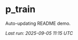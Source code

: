 # p_train

Auto-updating README demo.

<!--START_SECTION:status-->
_Last run: 2025-09-05 11:15 UTC_
<!--END_SECTION:status-->





















































































































































































































































































































































































